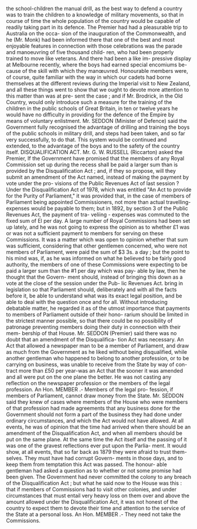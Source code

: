 the school-children the manual drill, as the best way to defend a country was to train the children to a knowledge of military movements, so that in course of time the whole population of the country would be capable of readily taking part in its defence. The Premier had had a pleasurable trip to Australia on the occa- sion of the inauguration of the Commonwealth, and he (Mr. Monk) had been informed there that one of the best and most enjoyable features in connection with those celebrations was the parade and manoeuvring of five thousand child- ren, who had been properly trained to move like veterans. And there had been a like im- pressive display at Melbourne recently, where the boys had earned special encomiums be- cause of the skill with which they manœuvred. Honourable members were, of course, quite familiar with the way in which our cadets had borne themselves at the different reviews during the Imperial visit to New Zealand, and all these things went to show that we ought to devote more attention to this matter than was at pre- sent the case ; and if Mr. Brodrick, in the Old Country, would only introduce such a measure for the training of the children in the public schools of Great Britain, in ten or twelve years he would have no difficulty in providing for the defence of the Empire by means of voluntary enlistment. Mr. SEDDON (Minister of Defence) said the Government fully recognised the advantage of drilling and training the boys of the public schools in military drill, and steps had been taken, and so far very successfully, to do that. This system would be continued and extended, to the advantage of the boys and to the safety of the country itself. DISQUALIFICATION ACT. Mr. G. W. RUSSELL (Riccarton) asked the Premier, If the Government have promised that the members of any Royal Commission set up during the recess shall be paid a larger sum than is provided by the Disqualification Act ; and, if they so propose, will they submit an amendment of the Act named, instead of making the payment by vote under the pro- visions of the Public Revenues Act of last session ? Under the Disqualification Act of 1978, which was entitled "An Act to provide for the Purity of Parliament," it was provided that, in the case of members of Parliament being appointed Commissioners, not more than actual travelling- expenses would be payable to them; but in 1892, by section 3 of the Public Revenues Act, the payment of tra- veliing - expenses was commuted to the fixed sum of El per day. A large number of Royal Commissions had been set up lately, and he was not going to express the opinion as to whether £1 was or was not a sufficient payment to members for serving on these Commissions. It was a matter which was open to opinion whether that sum was sufficient, considering that other gentlemen concerned, who were not members of Parliament, were paid the sum of $3 3s. a day ; but the point to his mind was, if, as he was informed on what he believed to be fairly good authority, the members of one of these Commissions were expecting to be paid a larger sum than the #1 per day which was pay- able by law, then he thought that the Govern- ment should, instead of bringing this down as a vote at the close of the session under the Pub- lic Revenues Act. bring in legislation so that Parliament should, deliberately and with all the facts before it, be able to understand what was its exact legal position, and be able to deal with the question once and for all. Without introducing debatable matter, he regarded it as of the utmost importance that payments to members of Parliament outside of their hono- rarium should be limited in the strictest manner possible, so that there could be no possibility of patronage preventing members doing their duty in connection with their mem- bership of that House. Mr. SEDDON (Premier) said there was no doubt that an amendment of the Disqualifica- tion Act was necessary. An Act that allowed a newspaper man to be a member of Parliament, and draw as much from the Government as he liked without being disqualified, while another gentleman who happened to belong to another profession, or to be carrying on business, was unable to receive from the State by way of con- tract more than £50 per year-was an Act that the sooner it was amended and all were put on the one plane the better. He was not casting any reflection on the newspaper profession or the members of the legal profession. An Hon. MEMBER .- Members of the legal pro- fession, if members of Parliament, cannot draw money from the State. Mr. SEDDON said they knew of cases where members of the House who were members of that profession had made agreements that any business done for the Government should not form a part of the business they had done under ordinary circumstances, and which the Act would not have allowed. At all events, he was of opinion that the time had arrived when there should be an amendment of the Disqualification Act, and when all members should be put on the same plane. At the same time the Act itself and the passing of it was one of the gravest reflections ever put upon the Parlia- ment. It would show, at all events, that so far back as 1879 they were afraid to trust them- selves. They must have had corrupt Govern- ments in those days, and to keep them from temptation this Act was passed. The honour- able gentleman had asked a question as to whether or not some promise had been given. The Government had never committed the colony to any breach of the Disqualification Act ; but what he said now to the House was this : that if members of Commissions had to visit other colonies, and under circumstances that must entail very heavy loss on them over and above the amount allowed under the Disqualification Act, it was not honest of the country to expect them to devote their time and attention to the service of the State at a personal loss. An Hon. MEMBER .- They need not take the Commissions. 